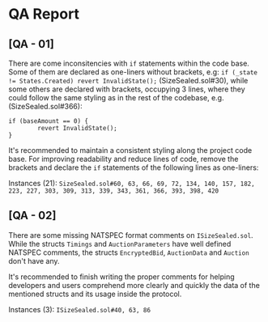 # QA Report

## [QA - 01]

There are come inconsitencies with `if` statements within the code base. Some of them are declared as one-liners without brackets, e.g:
`if (_state != States.Created) revert InvalidState();` (SizeSealed.sol#30), while some others are declared with brackets, occupying 3 lines, where they could follow the same styling as in the rest of the codebase, e.g. (SizeSealed.sol#366):

```
if (baseAmount == 0) {
		revert InvalidState();
}
``` 

It's recommended to maintain a consistent styling along the project code base. For improving readability and reduce lines of code, remove the brackets and declare the `if` statements of the following lines as one-liners: 

Instances (21): ``SizeSealed.sol#60, 63, 66, 69, 72, 134, 140, 157, 182, 223, 227, 303, 309, 313, 339, 343, 361, 366, 393, 398, 420``


## [QA - 02]


There are some missing NATSPEC format comments on ``ISizeSealed.sol``. While the structs ``Timings`` and ``AuctionParameters`` have well defined NATSPEC comments, the structs ``EncryptedBid``, ``AuctionData`` and ``Auction`` don't have any.


It's recommended to finish writing the proper comments for helping developers and users comprehend more clearly and quickly the data of the mentioned structs and its usage inside the protocol.

Instances (3): ``ISizeSealed.sol#40, 63, 86``
